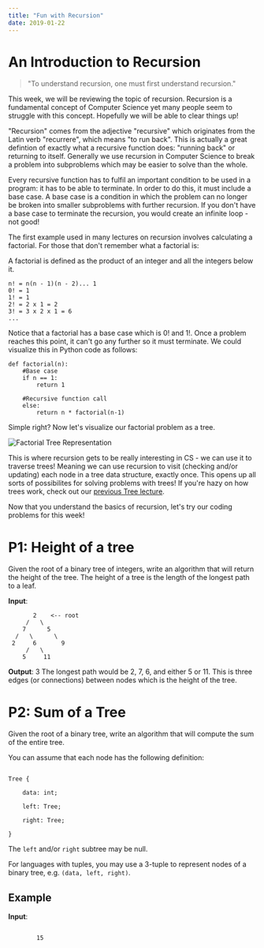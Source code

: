 ```yaml
---
title: "Fun with Recursion"
date: 2019-01-22
---
```


# An Introduction to Recursion

>"To understand recursion, one must first understand recursion."

This week, we will be reviewing the topic of recursion. Recursion is a fundamental concept of Computer Science yet many people seem to struggle with this concept. Hopefully we will be able to clear things up!

"Recursion" comes from the adjective "recursive" which originates from the Latin verb "recurrere", which means "to run back". This is actually a great defintion of exactly what a recursive function does: "running back" or returning to itself. Generally we use recursion in Computer Science to break a problem into subproblems which may be easier to solve than the whole.

Every recursive function has to fulfil an important condition to be used in a program: it has to be able to terminate. In order to do this, it must include a base case. A base case is a condition in which the problem can no longer be broken into smaller subproblems with further recursion. If you don't have a base case to terminate the recursion, you would create an infinite loop - not good!

The first example used in many lectures on recursion involves calculating a factorial. For those that don't remember what a factorial is:

A factorial is defined as the product of an integer and all the integers below it.
```
n! = n(n - 1)(n - 2)... 1
0! = 1
1! = 1
2! = 2 x 1 = 2
3! = 3 x 2 x 1 = 6
...
```
Notice that a factorial has a base case which is 0! and 1!. Once a problem reaches this point, it can't go any further so it must terminate. We could visualize this in Python code as follows:
```
def factorial(n):
    #Base case
    if n == 1:
        return 1
    
    #Recursive function call
    else:
        return n * factorial(n-1)
```

Simple right? Now let's visualize our factorial problem as a tree.

![Factorial Tree Representation](https://copingwithcomputers.files.wordpress.com/2013/11/factorialrecursion-e1384837049546.png)

This is where recursion gets to be really interesting in CS - we can use it to traverse trees! Meaning we can use recursion to visit (checking and/or updating) each node in a tree data structure, exactly once. This opens up all sorts of possibilites for solving problems with trees! If you're hazy on how trees work, check out our [previous Tree lecture](https://csip-uga.github.io/problems/2018-12-03/README).

Now that you understand the basics of recursion, let's try our coding problems for this week!


# P1: Height of a tree

Given the root of a binary tree of integers, write an algorithm that will return the height of the tree. The height of a tree is the length of the longest path to a leaf.

**Input**:
```
       2    <-- root
     /   \
    7      5
  /   \      \
 2     6       9    
     /   \     
    5     11
```
**Output**: 3
The longest path would be 2, 7, 6, and either 5 or 11. This is three edges (or connections) between nodes which is the height of the tree.



# P2: Sum of a Tree



Given the root of a binary tree, write an algorithm that will compute the sum of the entire tree.



You can assume that each node has the following definition:



```

Tree {

    data: int;

    left: Tree;

    right: Tree;

}

```



The `left` and/or `right` subtree may be null.



For languages with tuples, you may use a 3-tuple to represent nodes of a binary tree, e.g. `(data, left, right)`.



## Example



**Input**:

```

        15

